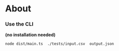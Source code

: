 # About


### Use the CLI

**(no installation needed)**

```shell
node dist/main.ts  ./tests/input.csv  output.json
```
